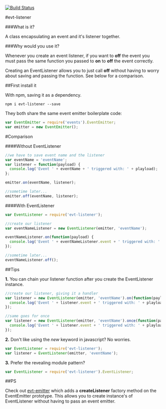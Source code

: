 [![Build Status](https://travis-ci.org/bmullan91/evt-listener.svg?branch=master)](https://travis-ci.org/bmullan91/evt-listener)

#evt-listener

###What is it?

A class encapsulating an event and it's listener together.

###Why would you use it?

Whenever you create an event listener, if you want to **off** the event you must pass the same function you passed to **on** to **off** the event correctly.

Creating an EventListener allows you to just call **off** without having to worry about saving and passing the function. See below for a comparison.

##First install it

With npm, saving it as a dependency.

    npm i evt-listener --save

They both share the same event emitter boilerplate code:

```js
var EventEmitter = require('events').EventEmitter;
var emitter = new EventEmitter();
```

#Comparison

####Without EventListener

```js
//we have to save event name and the listener
var eventName = 'eventName';
var listener = function(payload) {
  console.log('Event ' + eventName + ' triggered with: ' + playload);
};

emitter.on(eventName, listener);

//sometime later...
emitter.off(eventName, listener);
``` 

####With EventListener

```js
var EventListener = require('evt-listener');

//create our listener
var eventNameListener = new EventListener(emitter, 'eventName');

eventNameListener.on(function(payload) {
  console.log('Event ' + eventNameListener.event + ' triggered with: ' + playload);
});

//sometime later...
eventNameListener.off();
``` 

##Tips

__1.__ You can chain your listener function after you create the EventListener instance.

```js
//create our listener, giving it a handler
var listener = new EventListener(emitter, 'eventName').on(function(payload) {
  console.log('Event ' + listener.event + ' triggered with: ' + playload);
});

//same goes for once
var listener = new EventListener(emitter, 'eventName').once(function(payload) {
  console.log('Event ' + listener.event + ' triggered with: ' + playload);
});
```

__2.__ Don't like using the *new* keyword in javascript? No worries.

```js
var EventListener = require('evt-listener');
var listener = EventListener(emitter, 'eventName');
```

__3.__ Prefer the revealing module pattern?

```js
var EventListener = require('evt-listener').EventListener;
```

##PS

Check out [evt-emitter](https://www.npmjs.org/package/evt-emitter) which adds a __createListener__ factory method on the EventEmitter prototype. This allows you to create instance's of EventListener without having to pass an event emitter.
